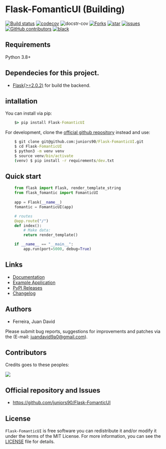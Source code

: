 # Flask-FomanticUI (Building)

[![Build status](https://github.com/juniors90/Flask-FomanticUI/actions/workflows/testing-package.yml/badge.svg)](https://github.com/juniors90/Flask-FomanticUI/actions)
[![codecov](https://codecov.io/gh/juniors90/Flask-FomanticUI/branch/main/graph/badge.svg?token=YNCV9C9GIG)](https://codecov.io/gh/juniors90/Flask-FomanticUI)
![docstr-cov](https://img.shields.io/endpoint?url=https://jsonbin.org/juniors90/Flask-FomanticUI/badges/docstr-cov)
[![Forks](https://img.shields.io/github/forks/juniors90/Flask-FomanticUI)](https://github.com/juniors90/Flask-FomanticUI/stargazers)
[![star](https://img.shields.io/github/stars/juniors90/Flask-FomanticUI?color=yellow)](https://github.com/juniors90/Flask-FomanticUI/network/members)
[![issues](https://img.shields.io/github/issues/juniors90/Flask-FomanticUI?color=teal)](https://github.com/juniors90/Flask-FomanticUI/issues)
[![GitHub contributors](https://img.shields.io/github/contributors/juniors90/Flask-FomanticUI?color=green)](https://github.com/juniors90/Flask-FomanticUI/graphs/contributors)
[![black](https://img.shields.io/badge/code%20style-black-000000.svg)](https://github.com/psf/black)


## Requirements

Python 3.8+

## Dependecies for this project.

- [Flask(>=2.0.2)](https://flask.palletsprojects.com/en/2.0.x/) for build the backend.

## intallation

You can install via pip:

```cmd
    $> pip install Flask-FomanticUI
```
   
For development, clone the [official github repository](https://github.com/juniors90/Flask-FomanticUI) instead and use:

```cmd
    $ git clone git@github.com:juniors90/Flask-FomanticUI.git
    $ cd Flask-FomanticUI
    $ python3 -m venv venv
    $ source venv/bin/activate
    (venv) $ pip install -r requirements/dev.txt
```

## Quick start

```python
    from flask import Flask, render_template_string
    from flask_fomantic import FomanticUI
    
    app = Flask(__name__)
    fomantic = FomanticUI(app)

    # routes
    @app.route("/")
    def index():
        # Make data:
        return render_template()

    if __name__ == "__main__":
        app.run(port=5000, debug=True)
```

## Links

- [Documentation](https://flask-fomanticui.readthedocs.io)
- [Example Application](https://github.com/juniors90/Flask-FomanticUI/tree/main/sample_app)
- [PyPI Releases](https://pypi.org/project/Flask-FomanticUI/)
- [Changelog](https://github.com/juniors90/Flask-FomanticUI/blob/main/CHANGELOG.rst)


## Authors

- Ferreira, Juan David

Please submit bug reports, suggestions for improvements and patches via
the (E-mail: juandavid9a0@gmail.com).

## Contributors

Credits goes to these peoples:

<a href="https://github.com/juniors90/Flask-FomanticUI/graphs/contributors">
  <img src="https://contrib.rocks/image?repo=juniors90/Flask-FomanticUI" />
</a>

## Official repository and Issues

- https://github.com/juniors90/Flask-FomanticUI


## License

`Flask-FomanticUI` is free software you can redistribute it and/or modify it
under the terms of the MIT License. For more information, you can see the
[LICENSE](https://github.com/juniors90/Flask-FomanticUI/blob/main/LICENSE) file
for details.

